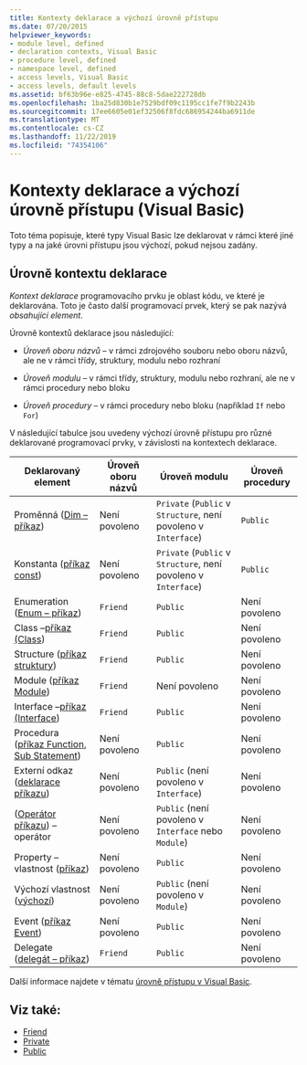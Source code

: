 ```yaml
---
title: Kontexty deklarace a výchozí úrovně přístupu
ms.date: 07/20/2015
helpviewer_keywords:
- module level, defined
- declaration contexts, Visual Basic
- procedure level, defined
- namespace level, defined
- access levels, Visual Basic
- access levels, default levels
ms.assetid: bf63b96e-e825-4745-88c8-5dae222728db
ms.openlocfilehash: 1ba25d830b1e7529bdf09c1195cc1fe7f9b2243b
ms.sourcegitcommit: 17ee6605e01ef32506f8fdc686954244ba6911de
ms.translationtype: MT
ms.contentlocale: cs-CZ
ms.lasthandoff: 11/22/2019
ms.locfileid: "74354106"
---
```

# <a name="declaration-contexts-and-default-access-levels-visual-basic"></a>Kontexty deklarace a výchozí úrovně přístupu (Visual Basic)
Toto téma popisuje, které typy Visual Basic lze deklarovat v rámci které jiné typy a na jaké úrovni přístupu jsou výchozí, pokud nejsou zadány.  
  
## <a name="declaration-context-levels"></a>Úrovně kontextu deklarace  
 *Kontext deklarace* programovacího prvku je oblast kódu, ve které je deklarována. Toto je často další programovací prvek, který se pak nazývá *obsahující element*.  
  
 Úrovně kontextů deklarace jsou následující:  
  
- *Úroveň oboru názvů* – v rámci zdrojového souboru nebo oboru názvů, ale ne v rámci třídy, struktury, modulu nebo rozhraní  
  
- *Úroveň modulu* – v rámci třídy, struktury, modulu nebo rozhraní, ale ne v rámci procedury nebo bloku  
  
- *Úroveň procedury* – v rámci procedury nebo bloku (například `If` nebo `For`)  
  
 V následující tabulce jsou uvedeny výchozí úrovně přístupu pro různé deklarované programovací prvky, v závislosti na kontextech deklarace.  
  
|Deklarovaný element|Úroveň oboru názvů|Úroveň modulu|Úroveň procedury|  
|----------------------|---------------------|------------------|---------------------|  
|Proměnná ([Dim – příkaz](../../../visual-basic/language-reference/statements/dim-statement.md))|Není povoleno|`Private` (`Public` v `Structure`, není povoleno v `Interface`)|`Public`|  
|Konstanta ([příkaz const](../../../visual-basic/language-reference/statements/const-statement.md))|Není povoleno|`Private` (`Public` v `Structure`, není povoleno v `Interface`)|`Public`|  
|Enumeration ([Enum – příkaz](../../../visual-basic/language-reference/statements/enum-statement.md))|`Friend`|`Public`|Není povoleno|  
|Class –[příkaz (Class](../../../visual-basic/language-reference/statements/class-statement.md))|`Friend`|`Public`|Není povoleno|  
|Structure ([příkaz struktury](../../../visual-basic/language-reference/statements/structure-statement.md))|`Friend`|`Public`|Není povoleno|  
|Module ([příkaz Module](../../../visual-basic/language-reference/statements/module-statement.md))|`Friend`|Není povoleno|Není povoleno|  
|Interface –[příkaz (Interface](../../../visual-basic/language-reference/statements/interface-statement.md))|`Friend`|`Public`|Není povoleno|  
|Procedura ([příkaz Function](../../../visual-basic/language-reference/statements/function-statement.md), [Sub Statement](../../../visual-basic/language-reference/statements/sub-statement.md))|Není povoleno|`Public`|Není povoleno|  
|Externí odkaz ([deklarace příkazu](../../../visual-basic/language-reference/statements/declare-statement.md))|Není povoleno|`Public` (není povoleno v `Interface`)|Není povoleno|  
|([Operátor příkazu](../../../visual-basic/language-reference/statements/operator-statement.md)) – operátor|Není povoleno|`Public` (není povoleno v `Interface` nebo `Module`)|Není povoleno|  
|Property – vlastnost ([příkaz](../../../visual-basic/language-reference/statements/property-statement.md))|Není povoleno|`Public`|Není povoleno|  
|Výchozí vlastnost ([výchozí](../../../visual-basic/language-reference/modifiers/default.md))|Není povoleno|`Public` (není povoleno v `Module`)|Není povoleno|  
|Event ([příkaz Event](../../../visual-basic/language-reference/statements/event-statement.md))|Není povoleno|`Public`|Není povoleno|  
|Delegate ([delegát – příkaz](../../../visual-basic/language-reference/statements/delegate-statement.md))|`Friend`|`Public`|Není povoleno|  
  
 Další informace najdete v tématu [úrovně přístupu v Visual Basic](../../../visual-basic/programming-guide/language-features/declared-elements/access-levels.md).  
  
## <a name="see-also"></a>Viz také:

- [Friend](../../../visual-basic/language-reference/modifiers/friend.md)
- [Private](../../../visual-basic/language-reference/modifiers/private.md)
- [Public](../../../visual-basic/language-reference/modifiers/public.md)
